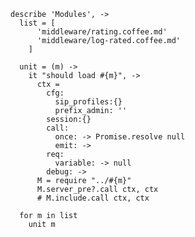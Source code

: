     describe 'Modules', ->
      list = [
          'middleware/rating.coffee.md'
          'middleware/log-rated.coffee.md'
        ]

      unit = (m) ->
        it "should load #{m}", ->
          ctx =
            cfg:
              sip_profiles:{}
              prefix_admin: ''
            session:{}
            call:
              once: -> Promise.resolve null
              emit: ->
            req:
              variable: -> null
            debug: ->
          M = require "../#{m}"
          M.server_pre?.call ctx, ctx
          # M.include.call ctx, ctx

      for m in list
        unit m

